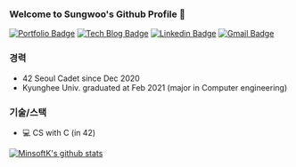 ### Welcome to Sungwoo's Github Profile 👋

[![Portfolio Badge](http://img.shields.io/badge/-Portfolio-black?style=flat-square&logo=read-the-docs&link=#)](#)
[![Tech Blog Badge](http://img.shields.io/badge/-Tech_Blog-mint?style=flat-square&logo=blogger&logoColor=white&link=https://minsoftk.tistory.com/)](https://minsoftk.tistory.com/)
[![Linkedin Badge](https://img.shields.io/badge/-LinkedIn-blue?style=flat-square&logo=Linkedin&logoColor=white&link=https://www.linkedin.com/in/cos18/)](https://www.linkedin.com/in/cos18/)
[![Gmail Badge](https://img.shields.io/badge/Gmail-d14836?style=flat-square&logo=Gmail&logoColor=white&link=mailto:minsoftk@gmail.com)](mailto:minsoftk@gmail.com)


### 경력
- 42 Seoul Cadet since Dec 2020
- Kyunghee Univ. graduated at Feb 2021 (major in Computer engineering)

### 기술/스택

- 💻 CS with C (in 42)

[![MinsoftK's github stats](https://github-readme-stats.vercel.app/api?username=minsoftk&count_private=true&show_icons=true&theme=buefy&hide=issues,contribs)](https://github.com/anuraghazra/github-readme-stats)
